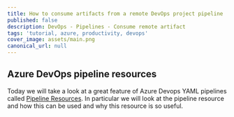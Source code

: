 ```yaml
---
title: How to consume artifacts from a remote DevOps project pipeline
published: false
description: DevOps - Pipelines - Consume remote artifact
tags: 'tutorial, azure, productivity, devops'
cover_image: assets/main.png
canonical_url: null
---
```


## Azure DevOps pipeline resources

Today we will take a look at a great feature of Azure Devops YAML pipelines called [Pipeline Resources](). In particular we will look at the pipeline resource and how this can be used and why this resource is so useful.
